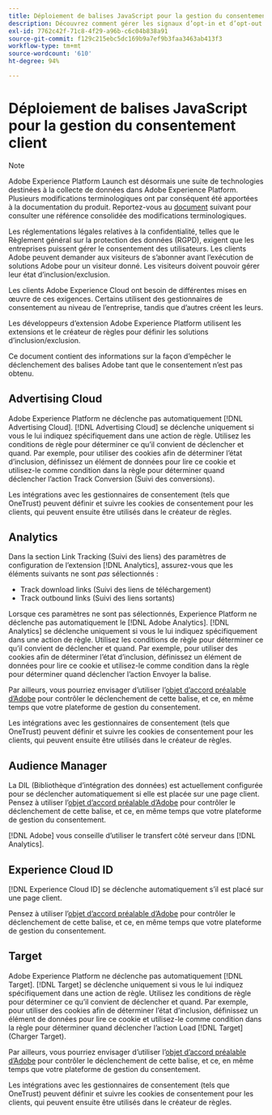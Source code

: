 ```yaml
---
title: Déploiement de balises JavaScript pour la gestion du consentement client
description: Découvrez comment gérer les signaux d’opt-in et d’opt-out des clients pour diverses solutions d’Adobe dans Adobe Experience Platform.
exl-id: 7762c42f-71c8-4f29-a96b-c6c04b838a91
source-git-commit: f129c215ebc5dc169b9a7ef9b3faa3463ab413f3
workflow-type: tm+mt
source-wordcount: '610'
ht-degree: 94%

---
```


# Déploiement de balises JavaScript pour la gestion du consentement client

>[!NOTE]
>
>Adobe Experience Platform Launch est désormais une suite de technologies destinées à la collecte de données dans Adobe Experience Platform. Plusieurs modifications terminologiques ont par conséquent été apportées à la documentation du produit. Reportez-vous au [document](../../term-updates.md) suivant pour consulter une référence consolidée des modifications terminologiques.

Les réglementations légales relatives à la confidentialité, telles que le Règlement général sur la protection des données (RGPD), exigent que les entreprises puissent gérer le consentement des utilisateurs. Les clients Adobe peuvent demander aux visiteurs de sʼabonner avant lʼexécution de solutions Adobe pour un visiteur donné. Les visiteurs doivent pouvoir gérer leur état d’inclusion/exclusion.

Les clients Adobe Experience Cloud ont besoin de différentes mises en œuvre de ces exigences. Certains utilisent des gestionnaires de consentement au niveau de l’entreprise, tandis que d’autres créent les leurs.

Les développeurs dʼextension Adobe Experience Platform utilisent les extensions et le créateur de règles pour définir les solutions dʼinclusion/exclusion.

Ce document contient des informations sur la façon d’empêcher le déclenchement des balises Adobe tant que le consentement n’est pas obtenu.

## Advertising Cloud

Adobe Experience Platform ne déclenche pas automatiquement [!DNL Advertising Cloud]. [!DNL Advertising Cloud] se déclenche uniquement si vous le lui indiquez spécifiquement dans une action de règle. Utilisez les conditions de règle pour déterminer ce qu’il convient de déclencher et quand. Par exemple, pour utiliser des cookies afin de déterminer l’état d’inclusion, définissez un élément de données pour lire ce cookie et utilisez-le comme condition dans la règle pour déterminer quand déclencher l’action Track Conversion (Suivi des conversions).

Les intégrations avec les gestionnaires de consentement (tels que OneTrust) peuvent définir et suivre les cookies de consentement pour les clients, qui peuvent ensuite être utilisés dans le créateur de règles.

## Analytics

Dans la section Link Tracking (Suivi des liens) des paramètres de configuration de l’extension [!DNL Analytics], assurez-vous que les éléments suivants ne sont *pas* sélectionnés :

* Track download links (Suivi des liens de téléchargement)
* Track outbound links (Suivi des liens sortants)

Lorsque ces paramètres ne sont pas sélectionnés, Experience Platform ne déclenche pas automatiquement le [!DNL Adobe Analytics]. [!DNL Analytics] se déclenche uniquement si vous le lui indiquez spécifiquement dans une action de règle. Utilisez les conditions de règle pour déterminer ce qu’il convient de déclencher et quand. Par exemple, pour utiliser des cookies afin de déterminer l’état d’inclusion, définissez un élément de données pour lire ce cookie et utilisez-le comme condition dans la règle pour déterminer quand déclencher l’action Envoyer la balise.

Par ailleurs, vous pourriez envisager d’utiliser l’[objet d’accord préalable d’Adobe](https://experienceleague.adobe.com/docs/id-service/using/implementation/opt-in-service/optin-overview.html?lang=fr) pour contrôler le déclenchement de cette balise, et ce, en même temps que votre plateforme de gestion du consentement.

Les intégrations avec les gestionnaires de consentement (tels que OneTrust) peuvent définir et suivre les cookies de consentement pour les clients, qui peuvent ensuite être utilisés dans le créateur de règles.

## Audience Manager

La DIL (Bibliothèque d’intégration des données) est actuellement configurée pour se déclencher automatiquement si elle est placée sur une page client. Pensez à utiliser l’[objet d’accord préalable d’Adobe](https://experienceleague.adobe.com/docs/id-service/using/implementation/opt-in-service/optin-overview.html?lang=fr) pour contrôler le déclenchement de cette balise, et ce, en même temps que votre plateforme de gestion du consentement.

[!DNL Adobe] vous conseille d’utiliser le transfert côté serveur dans [!DNL Analytics].

## Experience Cloud ID

[!DNL Experience Cloud ID] se déclenche automatiquement s’il est placé sur une page client.

Pensez à utiliser l’[objet d’accord préalable d’Adobe](https://experienceleague.adobe.com/docs/id-service/using/implementation/opt-in-service/optin-overview.html?lang=fr) pour contrôler le déclenchement de cette balise, et ce, en même temps que votre plateforme de gestion du consentement.

## Target

Adobe Experience Platform ne déclenche pas automatiquement [!DNL Target]. [!DNL Target] se déclenche uniquement si vous le lui indiquez spécifiquement dans une action de règle. Utilisez les conditions de règle pour déterminer ce qu’il convient de déclencher et quand. Par exemple, pour utiliser des cookies afin de déterminer l’état d’inclusion, définissez un élément de données pour lire ce cookie et utilisez-le comme condition dans la règle pour déterminer quand déclencher l’action Load [!DNL Target] (Charger Target).

Par ailleurs, vous pourriez envisager d’utiliser l’[objet d’accord préalable d’Adobe](https://experienceleague.adobe.com/docs/id-service/using/implementation/opt-in-service/optin-overview.html?lang=fr) pour contrôler le déclenchement de cette balise, et ce, en même temps que votre plateforme de gestion du consentement.

Les intégrations avec les gestionnaires de consentement (tels que OneTrust) peuvent définir et suivre les cookies de consentement pour les clients, qui peuvent ensuite être utilisés dans le créateur de règles.
